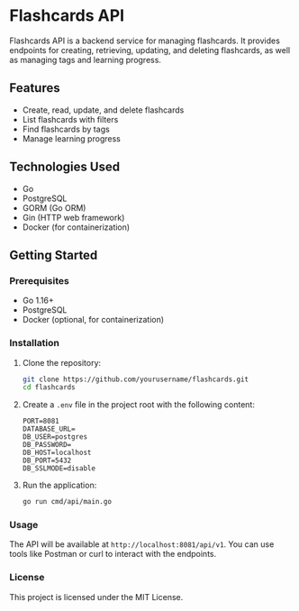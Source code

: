 # Flashcards API

Flashcards API is a backend service for managing flashcards. It provides endpoints for creating, retrieving, updating, and deleting flashcards, as well as managing tags and learning progress.

## Features

- Create, read, update, and delete flashcards
- List flashcards with filters
- Find flashcards by tags
- Manage learning progress

## Technologies Used

- Go
- PostgreSQL
- GORM (Go ORM)
- Gin (HTTP web framework)
- Docker (for containerization)

## Getting Started

### Prerequisites

- Go 1.16+
- PostgreSQL
- Docker (optional, for containerization)

### Installation

1. Clone the repository:
   ```sh
   git clone https://github.com/yourusername/flashcards.git
   cd flashcards
   ```

2. Create a `.env` file in the project root with the following content:
   ```properties
   PORT=8081
   DATABASE_URL=
   DB_USER=postgres
   DB_PASSWORD=
   DB_HOST=localhost
   DB_PORT=5432
   DB_SSLMODE=disable
   ```

3. Run the application:
   ```sh
   go run cmd/api/main.go
   ```

### Usage

The API will be available at `http://localhost:8081/api/v1`. You can use tools like Postman or curl to interact with the endpoints.

### License

This project is licensed under the MIT License.
